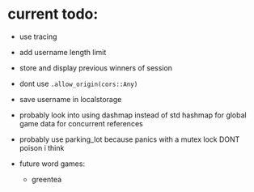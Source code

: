 # current todo:

-   use tracing

-   add username length limit

-   store and display previous winners of session

-   dont use `.allow_origin(cors::Any)`

-   save username in localstorage

-   probably look into using dashmap instead of std hashmap for global game data for concurrent references

-   probably use parking_lot because panics with a mutex lock DONT poison i think

-   future word games:
    -   greentea
